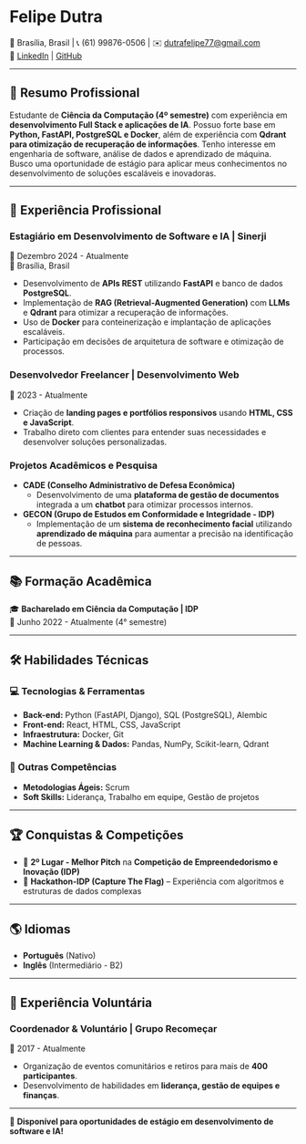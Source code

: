 # **Felipe Dutra**  
📍 Brasília, Brasil | 📞 (61) 99876-0506 | ✉️ dutrafelipe77@gmail.com  
🔗 [LinkedIn](https://www.linkedin.com/in/felipepdutra/) | [GitHub](https://github.com/dutra-felipe)  

---

## **🎯 Resumo Profissional**  
Estudante de **Ciência da Computação (4º semestre)** com experiência em **desenvolvimento Full Stack e aplicações de IA**. Possuo forte base em **Python, FastAPI, PostgreSQL e Docker**, além de experiência com **Qdrant para otimização de recuperação de informações**. Tenho interesse em engenharia de software, análise de dados e aprendizado de máquina. Busco uma oportunidade de estágio para aplicar meus conhecimentos no desenvolvimento de soluções escaláveis e inovadoras.

---

## **💼 Experiência Profissional**  

### **Estagiário em Desenvolvimento de Software e IA | Sinerji**  
📅 Dezembro 2024 - Atualmente  
📍 Brasília, Brasil  

- Desenvolvimento de **APIs REST** utilizando **FastAPI** e banco de dados **PostgreSQL**.  
- Implementação de **RAG (Retrieval-Augmented Generation)** com **LLMs** e **Qdrant** para otimizar a recuperação de informações.  
- Uso de **Docker** para conteinerização e implantação de aplicações escaláveis.  
- Participação em decisões de arquitetura de software e otimização de processos.  

### **Desenvolvedor Freelancer | Desenvolvimento Web**  
📅 2023 - Atualmente  

- Criação de **landing pages e portfólios responsivos** usando **HTML, CSS e JavaScript**.  
- Trabalho direto com clientes para entender suas necessidades e desenvolver soluções personalizadas.  

### **Projetos Acadêmicos e Pesquisa**  

- **CADE (Conselho Administrativo de Defesa Econômica)**  
  - Desenvolvimento de uma **plataforma de gestão de documentos** integrada a um **chatbot** para otimizar processos internos.  
- **GECON (Grupo de Estudos em Conformidade e Integridade - IDP)**  
  - Implementação de um **sistema de reconhecimento facial** utilizando **aprendizado de máquina** para aumentar a precisão na identificação de pessoas.  

---

## **📚 Formação Acadêmica**  

🎓 **Bacharelado em Ciência da Computação | IDP**  
📅 Junho 2022 - Atualmente (4° semestre)  

---

## **🛠️ Habilidades Técnicas**  

### **💻 Tecnologias & Ferramentas**  
- **Back-end:** Python (FastAPI, Django), SQL (PostgreSQL), Alembic  
- **Front-end:** React, HTML, CSS, JavaScript  
- **Infraestrutura:** Docker, Git  
- **Machine Learning & Dados:** Pandas, NumPy, Scikit-learn, Qdrant  

### **🚀 Outras Competências**  
- **Metodologias Ágeis:** Scrum  
- **Soft Skills:** Liderança, Trabalho em equipe, Gestão de projetos  

---

## **🏆 Conquistas & Competições**  

- 🥈 **2º Lugar - Melhor Pitch** na **Competição de Empreendedorismo e Inovação (IDP)**  
- 🎯 **Hackathon-IDP (Capture The Flag)** – Experiência com algoritmos e estruturas de dados complexas  

---

## **🌎 Idiomas**  

- **Português** (Nativo)  
- **Inglês** (Intermediário - B2)  

---

## **🤝 Experiência Voluntária**  

### **Coordenador & Voluntário | Grupo Recomeçar**  
📅 2017 - Atualmente  

- Organização de eventos comunitários e retiros para mais de **400 participantes**.  
- Desenvolvimento de habilidades em **liderança, gestão de equipes e finanças**.  

---

🚀 **Disponível para oportunidades de estágio em desenvolvimento de software e IA!**  
